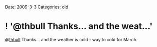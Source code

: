 Date: 2009-3-3
Categories: old

# ! '@thbull Thanks... and the weat...'

@<a href="http://twitter.com/thbull">thbull</a> Thanks... and the weather is cold - way to cold for March.
